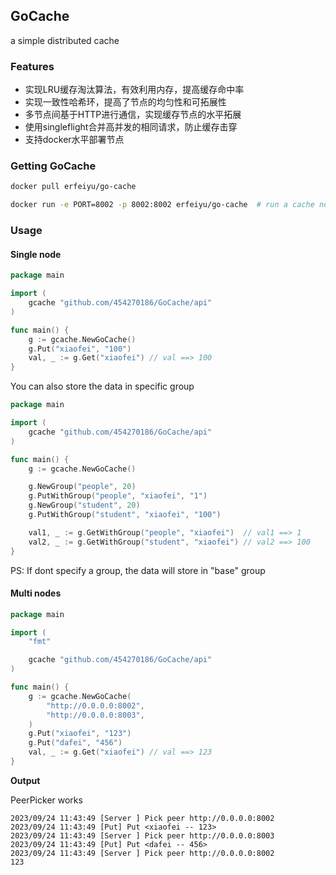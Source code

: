 ## GoCache
a simple distributed cache

### Features
- 实现LRU缓存淘汰算法，有效利用内存，提高缓存命中率
- 实现一致性哈希环，提高了节点的均匀性和可拓展性
- 多节点间基于HTTP进行通信，实现缓存节点的水平拓展
- 使用singleflight合并高并发的相同请求，防止缓存击穿
- 支持docker水平部署节点

### Getting GoCache
```bash
docker pull erfeiyu/go-cache

docker run -e PORT=8002 -p 8002:8002 erfeiyu/go-cache  # run a cache node in http://0.0.0.0:8002
```

### Usage

#### Single node
```go
package main

import (
	gcache "github.com/454270186/GoCache/api"
)

func main() {
	g := gcache.NewGoCache()
	g.Put("xiaofei", "100")
	val, _ := g.Get("xiaofei") // val ==> 100
}
```

You can also store the data in specific group

```go
package main

import (
	gcache "github.com/454270186/GoCache/api"
)

func main() {
	g := gcache.NewGoCache()

	g.NewGroup("people", 20)
	g.PutWithGroup("people", "xiaofei", "1")
	g.NewGroup("student", 20)
	g.PutWithGroup("student", "xiaofei", "100")

	val1, _ := g.GetWithGroup("people", "xiaofei")  // val1 ==> 1
	val2, _ := g.GetWithGroup("student", "xiaofei") // val2 ==> 100
}
```

PS: If dont specify a group, the data will store in "base" group


#### Multi nodes
```go
package main

import (
	"fmt"

	gcache "github.com/454270186/GoCache/api"
)

func main() {
	g := gcache.NewGoCache(
		"http://0.0.0.0:8002",
		"http://0.0.0.0:8003",
	)
	g.Put("xiaofei", "123")
	g.Put("dafei", "456")
	val, _ := g.Get("xiaofei") // val ==> 123
}
```

**Output**

PeerPicker works
```
2023/09/24 11:43:49 [Server ] Pick peer http://0.0.0.0:8002
2023/09/24 11:43:49 [Put] Put <xiaofei -- 123>
2023/09/24 11:43:49 [Server ] Pick peer http://0.0.0.0:8003
2023/09/24 11:43:49 [Put] Put <dafei -- 456>
2023/09/24 11:43:49 [Server ] Pick peer http://0.0.0.0:8002
123
```
